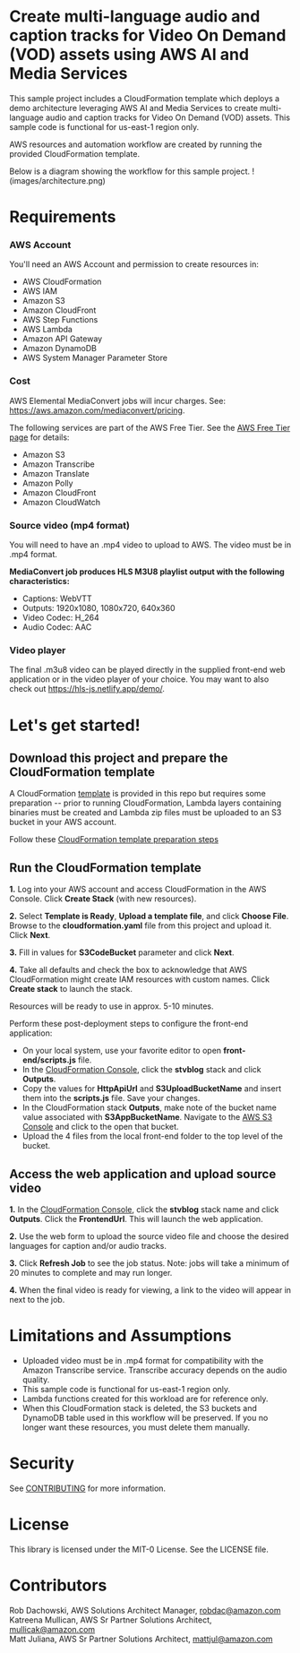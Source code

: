 # Create multi-language audio and caption tracks for Video On Demand (VOD) assets using AWS AI and Media Services
  
This sample project includes a CloudFormation template which deploys a demo architecture leveraging AWS AI and Media Services to create multi-language audio and caption tracks for Video On Demand (VOD) assets. This sample code is functional for us-east-1 region only.
  
AWS resources and automation workflow are created by running the provided CloudFormation template.
  
Below is a diagram showing the workflow for this sample project.
!(images/architecture.png)
  
# Requirements
  
### AWS Account
  
You'll need an AWS Account and permission to create resources in:
* AWS CloudFormation
* AWS IAM
* Amazon S3
* Amazon CloudFront
* AWS Step Functions
* AWS Lambda
* Amazon API Gateway
* Amazon DynamoDB
* AWS System Manager Parameter Store
  
### Cost
  
AWS Elemental MediaConvert jobs will incur charges. See: https://aws.amazon.com/mediaconvert/pricing.
  
The following services are part of the AWS Free Tier. See the [AWS Free Tier page](https://aws.amazon.com/free) for details:
* Amazon S3 
* Amazon Transcribe
* Amazon Translate
* Amazon Polly
* Amazon CloudFront
* Amazon CloudWatch
  
### Source video (mp4 format)
  
You will need to have an .mp4 video to upload to AWS.  The video must be in .mp4 format.
  
**MediaConvert job produces HLS M3U8 playlist output with the following characteristics:**
* Captions: WebVTT
* Outputs: 1920x1080, 1080x720, 640x360
* Video Codec: H_264
* Audio Codec: AAC
  
### Video player
  
The final .m3u8 video can be played directly in the supplied front-end web application or in the video player of your choice.  You may want to also check out https://hls-js.netlify.app/demo/.
  
# Let's get started!
  
  
## Download this project and prepare the CloudFormation template
A CloudFormation [template](cloudformation/cloudformation.yaml) is provided in this repo but requires some preparation -- prior to running CloudFormation, Lambda layers containing binaries must be created and Lambda zip files must be uploaded to an S3 bucket in your AWS account. 
    
Follow these [CloudFormation template preparation steps](cloudformation/README.md)
    
  
## Run the CloudFormation template
**1.** Log into your AWS account and access CloudFormation in the AWS Console.  Click **Create Stack** (with new resources).
 
**2.** Select **Template is Ready**, **Upload a template file**, and click **Choose File**.  Browse to the **cloudformation.yaml** file from this project and upload it.  Click **Next**.

**3.** Fill in values for **S3CodeBucket** parameter and click **Next**.

**4.** Take all defaults and check the box to acknowledge that AWS CloudFormation might create IAM resources with custom names.  Click **Create stack** to launch the stack.
  
Resources will be ready to use in approx. 5-10 minutes.
    
Perform these post-deployment steps to configure the front-end application:  
* On your local system, use your favorite editor to open **front-end/scripts.js** file. 
* In the [CloudFormation Console](https://console.aws.amazon.com/cloudformation), click the **stvblog** stack and click **Outputs**. 
* Copy the values for **HttpApiUrl** and **S3UploadBucketName** and insert them into the **scripts.js** file. Save your changes.
* In the CloudFormation stack **Outputs**, make note of the bucket name value associated with **S3AppBucketName**. Navigate to the [AWS S3 Console](https://s3.console.aws.amazon.com/s3/) and click to the open that bucket.
* Upload the 4 files from the local front-end folder to the top level of the bucket. 
  
## Access the web application and upload source video
  
**1.** In the [CloudFormation Console](https://console.aws.amazon.com/cloudformation), click the **stvblog** stack name and click **Outputs**. Click the **FrontendUrl**. This will launch the web application. 
  
**2.** Use the web form to upload the source video file and choose the desired languages for caption and/or audio tracks.
  
**3.** Click **Refresh Job** to see the job status. Note: jobs will take a minimum of 20 minutes to complete and may run longer. 
  
**4.** When the final video is ready for viewing, a link to the video will appear in next to the job.
  
  
# Limitations and Assumptions
  
- Uploaded video must be in .mp4 format for compatibility with the Amazon Transcribe service. Transcribe accuracy depends on the audio quality.
- This sample code is functional for us-east-1 region only.
- Lambda functions created for this workload are for reference only.
- When this CloudFormation stack is deleted, the S3 buckets and DynamoDB table used in this workflow will be preserved.  If you no longer want these resources, you must delete them manually.
  
    
# Security

See [CONTRIBUTING](CONTRIBUTING.md#security-issue-notifications) for more information.
  
# License

This library is licensed under the MIT-0 License. See the LICENSE file.
  
# Contributors
  
Rob Dachowski, AWS Solutions Architect Manager, robdac@amazon.com  
Katreena Mullican, AWS Sr Partner Solutions Architect, mullicak@amazon.com  
Matt Juliana, AWS Sr Partner Solutions Architect, mattjul@amazon.com  

